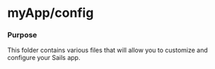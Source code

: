 # myApp/config
### Purpose
This folder contains various files that will allow you to customize and configure your Sails app.


<docmeta name="uniqueID" value="configmd867312">
<docmeta name="displayName" value="config">

